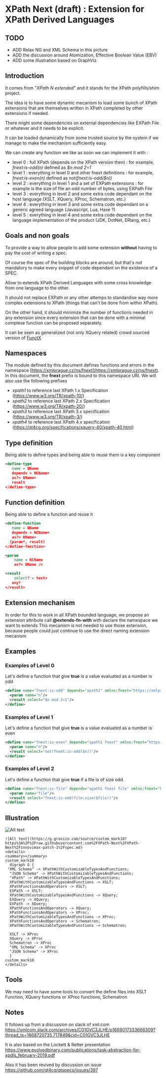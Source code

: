 # XPath Next (draft) : Extension for XPath Derived Languages

## TODO
* ADD Relax NG and XML Schema in this picture
* ADD the discussion around Atomization, Effective Boolean Value (EBV)
* ADD some illustration based on GraphViz

## Introduction
It comes from "_XPath N extended_" and it stands for the XPath polyfills/shim project.

The idea is to have some dynamic mecanism to load some bunch of XPath extensions that are themselves written in XPath completed by other extensions if needed.

There might some dependencies on external dependencies like EXPath File or whatever and it needs to be explicit.

It can be loaded dynamically from some trusted source by the system if we manage to make the mechanism sufficiently easy.

We can create any function we like as soon we can implement it with :
* level 0 : full XPath (depends on the XPath version then) : for example, _fnext:is-odd(n)_ defined as _$n mod 2=1_
* level 1 : everything in level 0 and other fnext definitions : for example, _fnext:is-even(n)_ defined as _not(fnext:is-odd($n))_
* level 2 : everything in level 1 and a set of EXPath extensions : for example is the size of file an odd number of bytes, using EXPath File
* level 3 : everything in level 2 and some extra code dependant on the host language (XSLT, XQuery, XProc, Schematron, etc.)
* level 4 : everything in level 3 and some extra code dependant on a generic agreed language (Javascript, Lua, Haxe ?)
* level 5 : everything in level 4 and some extra code dependant on the language implementation of the product (JDK, DotNet, ERlang, etc.) 

## Goals and non goals
To provide a way to allow people to add some extension **without** having to pay the cost of writing a spec.

Of course the spec of the building blocks are around, but that's not mandatory to make every snippet of code dependant on the existence of a SPEC.

Allow to extends XPath Derived Languages with some cross knowledge from one language to the other.

It should not replace EXPath or any other attemps to standardise way more complex extensions to XPath (things that can't be done from within XPath).

On the other hand, it should minimize the number of functions needed in any extension since every extension that can be done with a minimal complexe function can be proposed separately.

It can be seen as generalized (not only XQuery related) crowd sourced version of [FunctX](http://www.xqueryfunctions.com/xq/)

## Namespaces
The module defined by this document defines functions and errors in the namespace [https://xmlprague.cz/ns/fnext](https://xmlprague.cz/ns/fnext). In this document, the **fnext** prefix is bound to this namespace URI.
We will also use the following prefixes
* *xpath1* to reference  last XPath 1.x Specification (https://www.w3.org/TR/xpath-10/)
* *xpath2* to reference  last XPath 2.x Specification (https://www.w3.org/TR/xpath-20/)
* *xpath3* to reference last XPath 3.x specification (https://www.w3.org/TR/xpath-3/)
* *xpath4* to reference last XPath 4.x specification (https://qt4cg.org/specifications/xquery-40/xpath-40.html)
## Type definition 

Being able to define types and being able to reuse them is a key component 

```xml
<define-type 
   name = QName
   depends = NCName+
   as?= QName>
   result
</define-type>
```

## Function definition

Being able to define a function and reuse it

```xml
<define-function 
   name = QName
   depends = NCName+
   as?= QName>
  (param*, result)
</define-function>
```

```xml
<param 
    name = NCName 
    as?= QName />
```

```xml
<result 
    select? = text>
   any?
</result>
```


## Extension mechanism
In order for this to work in all XPath bounded language, we propose an extension attribute call **@extends-fn-with** with declare the namespace we want to extends 
This mecanism is not needed to use those extension, because people could just continue to use the direct naming extension mecanism 
## Examples 
### Examples of Level 0
Let's define a function that give **true** is a value evaluated as a number is odd
```xml
<define name="fnext:is-odd" depends="xpath1" xmlns:fnext="https://xmlprague.cz/ns/fnext">
  <param name="n"/>
  <result select="$n mod 2=1"/>
</define>
```
### Examples of Level 1
Let's define a function that give **true** is a value evaluated as a number is even
```xml
<define name="fnext:is-even" depends="xpath1 fnext" xmlns:fnext="https://xmlprague.cz/ns/fnext">
  <param name="n"/>
  <result select="not(fnext:is-odd($n))"/>
</define>
```

### Examples of Level 2
Let's define a function that give **true** if a file is of size odd.
```xml
<define name="fnext:is-file" depends="xpath1 fnext file" xmlns:fnext="https://xmlprague.cz/ns/fnext" xmlns:file="http://expath.org/ns/file">
  <param name="file"/>
  <result select="fnext:is-odd(file:size($file))"/>
</define>
```

## Illustration

![Alt text](https://g.gravizo.com/source/custom_mark10?https%3A%2F%2Fraw.githubusercontent.com%2FXPath-Next%2FXPath-Next%2Finnovimax-patch-1%2Fspec.md)


```
![Alt text](https://g.gravizo.com/source/custom_mark10?https%3A%2F%2Fraw.githubusercontent.com%2FXPath-Next%2FXPath-Next%2Finnovimax-patch-1%2Fspec.md)
<details> 
<summary></summary>
custom_mark10
  digraph G {
 "XML Schema" -> XPathWithCustomizableTypesAndFunctions;
  "JSON Schema" -> XPathWithCustomizableTypesAndFunctions;
  "XPath" -> XPathWithCustomizableTypesAndFunctions;
  XPathWithCustomizableTypesAndFunctions -> XSLT;
  XPathFunctionsAndOperators -> XSLT;
  EXPath -> XSLT;
  XPathWithCustomizableTypesAndFunctions -> XQuery;
  EXQuery -> XQuery;
  EXPath -> XQuery;
  XPathFunctionsAndOperators -> XQuery;
  XPathFunctionsAndOperators -> XProc;
  XPathWithCustomizableTypesAndFunctions -> XProc;
  XPathFunctionsAndOperators -> Schematron;
  XPathWithCustomizableTypesAndFunctions -> Schematron;
  
  XSLT -> XProc
  XQuery -> XProc
  Schematron -> XProc
  "XML Schema" -> XProc
  "JSON Schema" -> XProc
  }
custom_mark10
</details>
```

## Tools
We may need to have some tools to convert the define files into XSLT Function, XQuery functions or XProc functions, Schematron

## Notes
It follows up from a discussion on slack of xml.com https://xmlcom.slack.com/archives/C01GVC3JLHE/p1669017333666309?thread_ts=1668720735.717849&cid=C01GVC3JLHE

It is also based on the Lockett & Retter presentation https://www.evolvedbinary.com/publications/task-abstraction-for-xpdls_february-2019.pdf

Also it has been revived by discussion on issue https://github.com/qt4cg/qtspecs/issues/397

